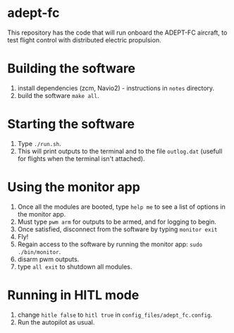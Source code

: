 # adept-fc

This repository has the code that will run onboard the ADEPT-FC aircraft, to test flight control with distributed electric propulsion.

# Building the software
1. install dependencies (zcm, Navio2) - instructions in `notes` directory. 
2. build the software `make all`. 

# Starting the software
1. Type `./run.sh`. 
2. This will print outputs to the terminal and to the file `outlog.dat` (usefull for flights when the terminal isn't attached). 

# Using the monitor app
1. Once all the modules are booted, type `help me` to see a list of options in the monitor app. 
2. Must type `pwm arm` for outputs to be armed, and for logging to begin.
3. Once satisfied, disconnect from the software by typing `monitor exit` 
4. Fly! 
5. Regain access to the software by running the monitor app: `sudo ./bin/monitor`. 
4. disarm pwm outputs. 
5. type `all exit` to shutdown all modules. 

# Running in HITL mode
1. change `hitle false` to `hitl true` in `config_files/adept_fc.config`. 
2. Run the autopilot as usual. 


